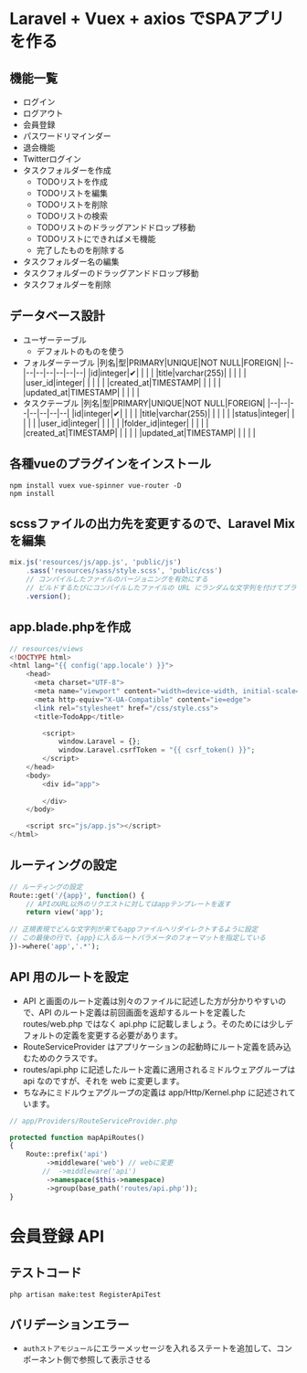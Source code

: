 # Laravel + Vuex + axios でSPAアプリを作る

## 機能一覧
- ログイン
- ログアウト
- 会員登録
- パスワードリマインダー
- 退会機能
- Twitterログイン
- タスクフォルダーを作成
  - TODOリストを作成
  - TODOリストを編集
  - TODOリストを削除
  - TODOリストの検索
  - TODOリストのドラッグアンドドロップ移動
  - TODOリストにできればメモ機能
  - 完了したものを削除する
- タスクフォルダー名の編集
- タスクフォルダーのドラッグアンドドロップ移動
- タスクフォルダーを削除

## データベース設計
- ユーザーテーブル
  - デフォルトのものを使う
- フォルダーテーブル
|列名|型|PRIMARY|UNIQUE|NOT NULL|FOREIGN|
|--|--|--|--|--|--|--|
|id|integer|✔| | | |
|title|varchar(255)| | | | |
|user_id|integer| | | | |
|created_at|TIMESTAMP| | | | |
|updated_at|TIMESTAMP| | | | |
- タスクテーブル
|列名|型|PRIMARY|UNIQUE|NOT NULL|FOREIGN|
|--|--|--|--|--|--|--|
|id|integer|✔| | | |
|title|varchar(255)| | | | |
|status|integer| | | | |
|user_id|integer| | | | |
|folder_id|integer| | | | |
|created_at|TIMESTAMP| | | | |
|updated_at|TIMESTAMP| | | | |

## 各種vueのプラグインをインストール
```shell
npm install vuex vue-spinner vue-router -D
npm install
```

## scssファイルの出力先を変更するので、Laravel Mix を編集
```js
mix.js('resources/js/app.js', 'public/js')
    .sass('resources/sass/style.scss', 'public/css')
    // コンパイルしたファイルのバージョニングを有効にする
    // ビルドするたびにコンパイルしたファイルの URL にランダムな文字列を付けてブラウザがキャッシュを読まないようにする
    .version();
```

## app.blade.phpを作成
```php
// resources/views
<!DOCTYPE html>
<html lang="{{ config('app.locale') }}">
    <head>
      <meta charset="UTF-8">
      <meta name="viewport" content="width=device-width, initial-scale=1.0">
      <meta http-equiv="X-UA-Compatible" content="ie=edge">
      <link rel="stylesheet" href="/css/style.css">
      <title>TodoApp</title>

        <script>
            window.Laravel = {};
            window.Laravel.csrfToken = "{{ csrf_token() }}";
        </script>
    </head>
    <body>
        <div id="app">
       
        </div>
    </body>

    <script src="js/app.js"></script>
</html>
```

## ルーティングの設定
```php
// ルーティングの設定
Route::get('/{app}', function() {
    // APIのURL以外のリクエストに対してはappテンプレートを返す
    return view('app');
    
// 正規表現でどんな文字列が来てもappファイルへリダイレクトするように設定
// この最後の行で、{app}に入るルートパラメータのフォーマットを指定している
})->where('app','.*');
```

## API 用のルートを設定
- API と画面のルート定義は別々のファイルに記述した方が分かりやすいので、API のルート定義は前回画面を返却するルートを定義した routes/web.php ではなく api.php に記載しましょう。そのためには少しデフォルトの定義を変更する必要があります。
- RouteServiceProvider はアプリケーションの起動時にルート定義を読み込むためのクラスです。
- routes/api.php に記述したルート定義に適用されるミドルウェアグループは api なのですが、それを web に変更します。
- ちなみにミドルウェアグループの定義は app/Http/Kernel.php に記述されています。
```php
// app/Providers/RouteServiceProvider.php

protected function mapApiRoutes()
{
    Route::prefix('api')
         ->middleware('web') // webに変更
        //  ->middleware('api')
         ->namespace($this->namespace)
         ->group(base_path('routes/api.php'));
}
```
# 会員登録 API
## テストコード
```shell
php artisan make:test RegisterApiTest
```

## バリデーションエラー
- `authストアモジュール`にエラーメッセージを入れるステートを追加して、コンポーネント側で参照して表示させる





















